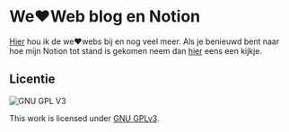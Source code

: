 # We❤Web blog en Notion

[Hier](https://resolute-athlete-ee2.notion.site/Demi-s-blog-d7fed8ad5eb44938b3b3a55b3ce382f2) hou ik de we❤webs bij en nog veel meer. Als je benieuwd bent naar hoe mijn Notion tot stand is gekomen neem dan [hier](https://github.com/Demivdm/we-love-web-blog/wiki) eens een kijkje.

## Licentie

![GNU GPL V3](https://www.gnu.org/graphics/gplv3-127x51.png)

This work is licensed under [GNU GPLv3](./LICENSE).
